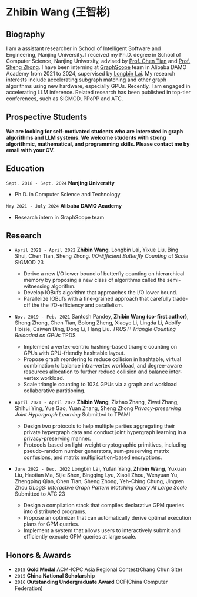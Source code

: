 # Zhibin Wang (王智彬)
## Biography
I am a assistant researcher in School of Intelligent Software and Engineering, Nanjing University.
I received my Ph.D. degree in School of Computer Science, Nanjing University, advised by [Prof. Chen Tian](https://cs.nju.edu.cn/tianchen/index.htm) and [Prof. Sheng Zhong](https://cosec.nju.edu.cn/ae/82/c47361a568962/page.htm). I have been interning at [GraphScope](https://graphscope.io/) team in Alibaba DAMO Academy from 2021 to 2024, supervised by [Longbin Lai](https://lai.me/). 
My research interests include accelerating subgraph matching and other graph algorithms using new hardware, especially GPUs. Recently, I am engaged in accelerating LLM inference. 
Related research has been published in top-tier conferences, such as SIGMOD, PPoPP and ATC.

<!-- 王智彬，南京大学智能软件与工程学院助理研究员。2018年至2024年在南京大学计算机科学与技术学院攻读博士学位，导师为[田臣](https://cs.nju.edu.cn/tianchen/index.htm)教授和[仲盛](https://cosec.nju.edu.cn/ae/82/c47361a568962/page.htm)教授。2021年至2024年在阿里巴巴达摩院[GraphScope](https://graphscope.io/)团队实习，导师为[赖龙彬](https://lai.me/)。研究方向包括加速图计算和大模型推理。作为第一作者发表了南大第一篇SIGMOD（数据库顶会）论文和南大第一篇PPoPP（高性能计算顶会）论文。 -->

## Prospective Students
__We are looking for self-motivated students who are interested in graph algorithms and LLM systems. We welcome students with strong algorithmic, mathematical, and programming skills. Please contact me by email with your CV.__

## Education

`Sept. 2018 - Sept. 2024`
__Nanjing University__
- Ph.D. in Computer Science and Technology

`May 2021 - July 2024`
__Alibaba DAMO Academy__
- Research intern in GraphScope team

<!-- `Sept. 2014 - June 2018`
__Nanjing University of Aeronautics and Astronautics__
- B.E. in Computer Science and Technology -->


## Research
    
  - `April 2021 - April 2022` __Zhibin Wang__, Longbin Lai, Yixue Liu, Bing Shui, Chen Tian, Sheng Zhong.
    _I/O-Efficient Butterfly Counting at Scale_
    SIGMOD 23
    - Derive a new I/O lower bound of butterfly counting on hierarchical memory by proposing a new class of algorithms called the semi-witnessing algorithm.
    - Develop IOBufs algorithm that approaches the I/O lower bound.
    - Parallelize IOBufs with a fine-grained approach that carefully trade-off the the I/O-efficiency and parallelism.

  - `Nov. 2019 - Feb. 2021` Santosh Pandey, __Zhibin Wang (co-first author)__, Sheng Zhong, Chen Tian, Bolong Zheng, Xiaoye Li, Lingda Li, Adolfy Hoisie, Caiwen Ding, Dong Li, Hang Liu.
    _TRUST: Triangle Counting Reloaded on GPUs_
    TPDS
    - Implement a vertex-centric hashing-based triangle counting on GPUs with GPU-friendly hashtable layout.
    - Propose graph reordering to reduce collision in hashtable, virtual combination to balance intra-vertex workload, and degree-aware resources allocation to further reduce collision and balance inter-vertex workload.
    - Scale triangle counting to 1024 GPUs via a graph and workload collaborative partitioning.
    
  - `April 2021 - April 2022` __Zhibin Wang__, Zizhao Zhang, Ziwei Zhang, Shihui Ying, Yue  Gao, Yuan Zhang, Sheng Zhong
    _Privacy-preserving Joint Hypergraph Learning_
    Submitted to TPAMI
    - Design two protocols to help multiple parties aggregating their private hypergraph data and conduct joint hypergraph learning in a privacy-preserving manner.
    - Protocols based on light-weight cryptographic primitives, including pseudo-random number generators, sum-preserving matrix confusions, and matrix multiplication-based encryptions.


  - `June 2022 - Dec. 2022` Longbin Lai, Yufan Yang, __Zhibin Wang__, Yuxuan Liu, Haotian Ma, Sijie Shen, Bingqing Lyu, Xiaoli Zhou, Wenyuan Yu, Zhengping Qian, Chen Tian, Sheng Zhong, Yeh-Ching Chung, Jingren Zhou
    _GLogS: Interactive Graph Pattern Matching Query At Large Scale_
    Submitted to ATC 23
    - Design a compilation stack that compiles declarative GPM queries into distributed programs.
    - Propose an optimizer that can automatically derive optimal execution plans for GPM queries.
    - Implement a system that allows users to interactively submit and efficiently execute GPM queries at large scale.

## Honors & Awards
- `2015` __Gold Medal__ ACM-ICPC Asia Regional Contest(Chang Chun Site)
- `2015` __China National Scholarship__ 
- `2016` __Outstanding Undergraduate Award__ CCF(China Computer Federation)
